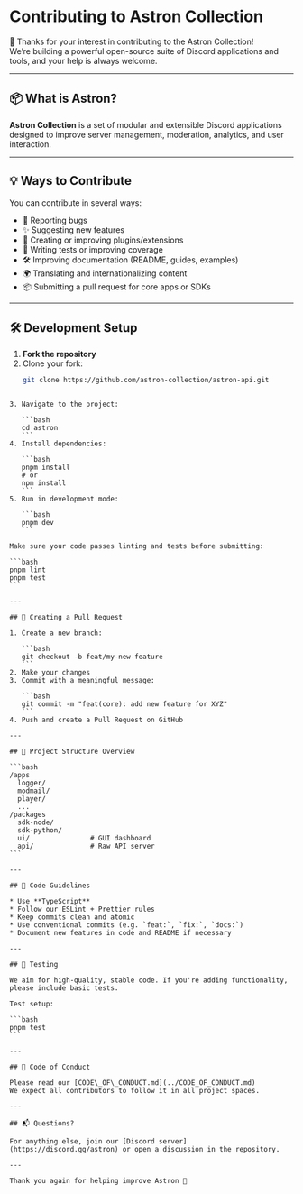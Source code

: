 # Contributing to Astron Collection

🎉 Thanks for your interest in contributing to the Astron Collection!  
We’re building a powerful open-source suite of Discord applications and tools, and your help is always welcome.

---

## 📦 What is Astron?

**Astron Collection** is a set of modular and extensible Discord applications designed to improve server management, moderation, analytics, and user interaction.

---

## 💡 Ways to Contribute

You can contribute in several ways:

- 🐛 Reporting bugs
- ✨ Suggesting new features
- 🧱 Creating or improving plugins/extensions
- 🧪 Writing tests or improving coverage
- 🛠 Improving documentation (README, guides, examples)
- 🌍 Translating and internationalizing content
- 📦 Submitting a pull request for core apps or SDKs

---

## 🛠 Development Setup

1. **Fork the repository**
2. Clone your fork:
   ```bash
   git clone https://github.com/astron-collection/astron-api.git
````

3. Navigate to the project:

   ```bash
   cd astron
   ```
4. Install dependencies:

   ```bash
   pnpm install
   # or
   npm install
   ```
5. Run in development mode:

   ```bash
   pnpm dev
   ```

Make sure your code passes linting and tests before submitting:

```bash
pnpm lint
pnpm test
```

---

## 🔄 Creating a Pull Request

1. Create a new branch:

   ```bash
   git checkout -b feat/my-new-feature
   ```
2. Make your changes
3. Commit with a meaningful message:

   ```bash
   git commit -m "feat(core): add new feature for XYZ"
   ```
4. Push and create a Pull Request on GitHub

---

## 📁 Project Structure Overview

```bash
/apps
  logger/
  modmail/
  player/
  ...
/packages
  sdk-node/
  sdk-python/
  ui/               # GUI dashboard
  api/              # Raw API server
```

---

## 📌 Code Guidelines

* Use **TypeScript**
* Follow our ESLint + Prettier rules
* Keep commits clean and atomic
* Use conventional commits (e.g. `feat:`, `fix:`, `docs:`)
* Document new features in code and README if necessary

---

## 🧪 Testing

We aim for high-quality, stable code. If you're adding functionality, please include basic tests.

Test setup:

```bash
pnpm test
```

---

## 🤝 Code of Conduct

Please read our [CODE\_OF\_CONDUCT.md](../CODE_OF_CONDUCT.md)
We expect all contributors to follow it in all project spaces.

---

## 📬 Questions?

For anything else, join our [Discord server](https://discord.gg/astron) or open a discussion in the repository.

---

Thank you again for helping improve Astron 🚀